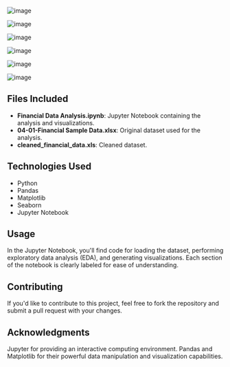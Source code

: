 ![image](https://github.com/user-attachments/assets/bf31cf48-bef3-4e22-9d10-ea07a2f006ed)


![image](https://github.com/user-attachments/assets/5e813ee1-ca9c-425c-8c8f-97dfa59cd1a2)


![image](https://github.com/user-attachments/assets/1ebdf1bb-0bc9-4558-91c2-d647ace4d83a)


![image](https://github.com/user-attachments/assets/aaaea449-e3e0-4087-867a-60ce92b9d079)


![image](https://github.com/user-attachments/assets/c439a0b6-1127-42e0-85d8-1267373f93b3)


![image](https://github.com/user-attachments/assets/b9784465-652d-48e6-b3a8-df57748735aa)


## Files Included
- **Financial Data Analysis.ipynb**: Jupyter Notebook containing the analysis and visualizations.
- **04-01-Financial Sample Data.xlsx**: Original dataset used for the analysis.
- **cleaned_financial_data.xls**: Cleaned dataset.

## Technologies Used
- Python
- Pandas
- Matplotlib
- Seaborn
- Jupyter Notebook

## Usage
In the Jupyter Notebook, you'll find code for loading the dataset, performing exploratory data analysis (EDA), and generating visualizations. Each section of the notebook is clearly labeled for ease of understanding.

## Contributing
If you'd like to contribute to this project, feel free to fork the repository and submit a pull request with your changes.

## Acknowledgments
Jupyter for providing an interactive computing environment.
Pandas and Matplotlib for their powerful data manipulation and visualization capabilities.

